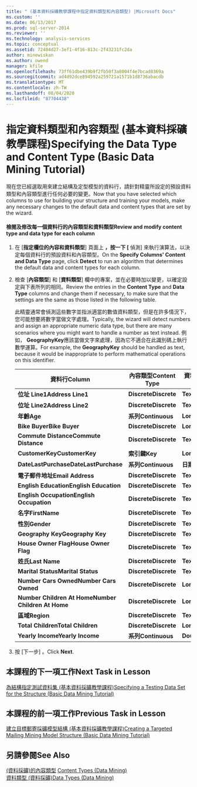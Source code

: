 ```yaml
---
title: " (基本資料採礦教學課程中指定資料類型和內容類型) |Microsoft Docs"
ms.custom: ''
ms.date: 06/13/2017
ms.prod: sql-server-2014
ms.reviewer: ''
ms.technology: analysis-services
ms.topic: conceptual
ms.assetid: 72484d27-3ef1-4f16-813c-2f43231fc2da
author: minewiskan
ms.author: owend
manager: kfile
ms.openlocfilehash: 73ff61dbe439b9f2fb50f3a8004f4e7bcad8369a
ms.sourcegitcommit: ad4d92dce894592a259721a1571b1d8736abacdb
ms.translationtype: MT
ms.contentlocale: zh-TW
ms.lasthandoff: 08/04/2020
ms.locfileid: "87704438"
---
```

# <a name="specifying-the-data-type-and-content-type-basic-data-mining-tutorial"></a><span data-ttu-id="00f18-102">指定資料類型和內容類型 (基本資料採礦教學課程)</span><span class="sxs-lookup"><span data-stu-id="00f18-102">Specifying the Data Type and Content Type (Basic Data Mining Tutorial)</span></span>
  <span data-ttu-id="00f18-103">現在您已經選取用來建立結構及定型模型的資料行，請針對精靈所設定的預設資料類型和內容類型進行任何必要的變更。</span><span class="sxs-lookup"><span data-stu-id="00f18-103">Now that you have selected which columns to use for building your structure and training your models, make any necessary changes to the default data and content types that are set by the wizard.</span></span>  
  
#### <a name="review-and-modify-content-type-and-data-type-for-each-column"></a><span data-ttu-id="00f18-104">檢閱及修改每一個資料行的內容類型和資料類型</span><span class="sxs-lookup"><span data-stu-id="00f18-104">Review and modify content type and data type for each column</span></span>  
  
1.  <span data-ttu-id="00f18-105">在 [**指定欄位的內容和資料類型**] 頁面上 **，按一下 [** 偵測] 來執行演算法，以決定每個資料行的預設資料和內容類型。</span><span class="sxs-lookup"><span data-stu-id="00f18-105">On the **Specify Columns' Content and Data Type** page, click **Detect** to run an algorithm that determines the default data and content types for each column.</span></span>  
  
2.  <span data-ttu-id="00f18-106">檢查 [**內容類型**] 和 [**資料類型**] 欄中的專案，並在必要時加以變更，以確定設定與下表所列的相同。</span><span class="sxs-lookup"><span data-stu-id="00f18-106">Review the entries in the **Content Type** and **Data Type** columns and change them if necessary, to make sure that the settings are the same as those listed in the following table.</span></span>  
  
     <span data-ttu-id="00f18-107">此精靈通常會偵測這些數字並指派適當的數值資料類型，但是在許多情況下，您可能想要將數字當做文字處理。</span><span class="sxs-lookup"><span data-stu-id="00f18-107">Typically, the wizard will detect numbers and assign an appropriate numeric data type, but there are many scenarios where you might want to handle a number as text instead.</span></span> <span data-ttu-id="00f18-108">例如， **GeographyKey**應該當做文字來處理，因為它不適合在此識別碼上執行數學運算。</span><span class="sxs-lookup"><span data-stu-id="00f18-108">For example, the **GeographyKey** should be handled as text, because it would be inappropriate to perform mathematical operations on this identifier.</span></span>  
  
    |<span data-ttu-id="00f18-109">資料行</span><span class="sxs-lookup"><span data-stu-id="00f18-109">Column</span></span>|<span data-ttu-id="00f18-110">內容類型</span><span class="sxs-lookup"><span data-stu-id="00f18-110">Content Type</span></span>|<span data-ttu-id="00f18-111">資料類型</span><span class="sxs-lookup"><span data-stu-id="00f18-111">Data Type</span></span>|  
    |------------|------------------|---------------|  
    |<span data-ttu-id="00f18-112">**位址 Line1**</span><span class="sxs-lookup"><span data-stu-id="00f18-112">**Address Line1**</span></span>|<span data-ttu-id="00f18-113">**Discrete**</span><span class="sxs-lookup"><span data-stu-id="00f18-113">**Discrete**</span></span>|<span data-ttu-id="00f18-114">**Text**</span><span class="sxs-lookup"><span data-stu-id="00f18-114">**Text**</span></span>|  
    |<span data-ttu-id="00f18-115">**位址 Line2**</span><span class="sxs-lookup"><span data-stu-id="00f18-115">**Address Line2**</span></span>|<span data-ttu-id="00f18-116">**Discrete**</span><span class="sxs-lookup"><span data-stu-id="00f18-116">**Discrete**</span></span>|<span data-ttu-id="00f18-117">**Text**</span><span class="sxs-lookup"><span data-stu-id="00f18-117">**Text**</span></span>|  
    |<span data-ttu-id="00f18-118">**年齡**</span><span class="sxs-lookup"><span data-stu-id="00f18-118">**Age**</span></span>|<span data-ttu-id="00f18-119">**系列**</span><span class="sxs-lookup"><span data-stu-id="00f18-119">**Continuous**</span></span>|<span data-ttu-id="00f18-120">**Long**</span><span class="sxs-lookup"><span data-stu-id="00f18-120">**Long**</span></span>|  
    |<span data-ttu-id="00f18-121">**Bike Buyer**</span><span class="sxs-lookup"><span data-stu-id="00f18-121">**Bike Buyer**</span></span>|<span data-ttu-id="00f18-122">**Discrete**</span><span class="sxs-lookup"><span data-stu-id="00f18-122">**Discrete**</span></span>|<span data-ttu-id="00f18-123">**Long**</span><span class="sxs-lookup"><span data-stu-id="00f18-123">**Long**</span></span>|  
    |<span data-ttu-id="00f18-124">**Commute Distance**</span><span class="sxs-lookup"><span data-stu-id="00f18-124">**Commute Distance**</span></span>|<span data-ttu-id="00f18-125">**Discrete**</span><span class="sxs-lookup"><span data-stu-id="00f18-125">**Discrete**</span></span>|<span data-ttu-id="00f18-126">**Text**</span><span class="sxs-lookup"><span data-stu-id="00f18-126">**Text**</span></span>|  
    |<span data-ttu-id="00f18-127">**CustomerKey**</span><span class="sxs-lookup"><span data-stu-id="00f18-127">**CustomerKey**</span></span>|<span data-ttu-id="00f18-128">**索引鍵**</span><span class="sxs-lookup"><span data-stu-id="00f18-128">**Key**</span></span>|<span data-ttu-id="00f18-129">**Long**</span><span class="sxs-lookup"><span data-stu-id="00f18-129">**Long**</span></span>|  
    |<span data-ttu-id="00f18-130">**DateLastPurchase**</span><span class="sxs-lookup"><span data-stu-id="00f18-130">**DateLastPurchase**</span></span>|<span data-ttu-id="00f18-131">**系列**</span><span class="sxs-lookup"><span data-stu-id="00f18-131">**Continuous**</span></span>|<span data-ttu-id="00f18-132">**日期**</span><span class="sxs-lookup"><span data-stu-id="00f18-132">**Date**</span></span>|  
    |<span data-ttu-id="00f18-133">**電子郵件地址**</span><span class="sxs-lookup"><span data-stu-id="00f18-133">**Email Address**</span></span>|<span data-ttu-id="00f18-134">**Discrete**</span><span class="sxs-lookup"><span data-stu-id="00f18-134">**Discrete**</span></span>|<span data-ttu-id="00f18-135">**Text**</span><span class="sxs-lookup"><span data-stu-id="00f18-135">**Text**</span></span>|  
    |<span data-ttu-id="00f18-136">**English Education**</span><span class="sxs-lookup"><span data-stu-id="00f18-136">**English Education**</span></span>|<span data-ttu-id="00f18-137">**Discrete**</span><span class="sxs-lookup"><span data-stu-id="00f18-137">**Discrete**</span></span>|<span data-ttu-id="00f18-138">**Text**</span><span class="sxs-lookup"><span data-stu-id="00f18-138">**Text**</span></span>|  
    |<span data-ttu-id="00f18-139">**English Occupation**</span><span class="sxs-lookup"><span data-stu-id="00f18-139">**English Occupation**</span></span>|<span data-ttu-id="00f18-140">**Discrete**</span><span class="sxs-lookup"><span data-stu-id="00f18-140">**Discrete**</span></span>|<span data-ttu-id="00f18-141">**Text**</span><span class="sxs-lookup"><span data-stu-id="00f18-141">**Text**</span></span>|  
    |<span data-ttu-id="00f18-142">**名字**</span><span class="sxs-lookup"><span data-stu-id="00f18-142">**FirstName**</span></span>|<span data-ttu-id="00f18-143">**Discrete**</span><span class="sxs-lookup"><span data-stu-id="00f18-143">**Discrete**</span></span>|<span data-ttu-id="00f18-144">**Text**</span><span class="sxs-lookup"><span data-stu-id="00f18-144">**Text**</span></span>|  
    |<span data-ttu-id="00f18-145">**性別**</span><span class="sxs-lookup"><span data-stu-id="00f18-145">**Gender**</span></span>|<span data-ttu-id="00f18-146">**Discrete**</span><span class="sxs-lookup"><span data-stu-id="00f18-146">**Discrete**</span></span>|<span data-ttu-id="00f18-147">**Text**</span><span class="sxs-lookup"><span data-stu-id="00f18-147">**Text**</span></span>|  
    |<span data-ttu-id="00f18-148">**Geography Key**</span><span class="sxs-lookup"><span data-stu-id="00f18-148">**Geography Key**</span></span>|<span data-ttu-id="00f18-149">**Discrete**</span><span class="sxs-lookup"><span data-stu-id="00f18-149">**Discrete**</span></span>|<span data-ttu-id="00f18-150">**Text**</span><span class="sxs-lookup"><span data-stu-id="00f18-150">**Text**</span></span>|  
    |<span data-ttu-id="00f18-151">**House Owner Flag**</span><span class="sxs-lookup"><span data-stu-id="00f18-151">**House Owner Flag**</span></span>|<span data-ttu-id="00f18-152">**Discrete**</span><span class="sxs-lookup"><span data-stu-id="00f18-152">**Discrete**</span></span>|<span data-ttu-id="00f18-153">**Text**</span><span class="sxs-lookup"><span data-stu-id="00f18-153">**Text**</span></span>|  
    |<span data-ttu-id="00f18-154">**姓氏**</span><span class="sxs-lookup"><span data-stu-id="00f18-154">**Last Name**</span></span>|<span data-ttu-id="00f18-155">**Discrete**</span><span class="sxs-lookup"><span data-stu-id="00f18-155">**Discrete**</span></span>|<span data-ttu-id="00f18-156">**Text**</span><span class="sxs-lookup"><span data-stu-id="00f18-156">**Text**</span></span>|  
    |<span data-ttu-id="00f18-157">**Marital Status**</span><span class="sxs-lookup"><span data-stu-id="00f18-157">**Marital Status**</span></span>|<span data-ttu-id="00f18-158">**Discrete**</span><span class="sxs-lookup"><span data-stu-id="00f18-158">**Discrete**</span></span>|<span data-ttu-id="00f18-159">**Text**</span><span class="sxs-lookup"><span data-stu-id="00f18-159">**Text**</span></span>|  
    |<span data-ttu-id="00f18-160">**Number Cars Owned**</span><span class="sxs-lookup"><span data-stu-id="00f18-160">**Number Cars Owned**</span></span>|<span data-ttu-id="00f18-161">**Discrete**</span><span class="sxs-lookup"><span data-stu-id="00f18-161">**Discrete**</span></span>|<span data-ttu-id="00f18-162">**Long**</span><span class="sxs-lookup"><span data-stu-id="00f18-162">**Long**</span></span>|  
    |<span data-ttu-id="00f18-163">**Number Children At Home**</span><span class="sxs-lookup"><span data-stu-id="00f18-163">**Number Children At Home**</span></span>|<span data-ttu-id="00f18-164">**Discrete**</span><span class="sxs-lookup"><span data-stu-id="00f18-164">**Discrete**</span></span>|<span data-ttu-id="00f18-165">**Long**</span><span class="sxs-lookup"><span data-stu-id="00f18-165">**Long**</span></span>|  
    |<span data-ttu-id="00f18-166">**區域**</span><span class="sxs-lookup"><span data-stu-id="00f18-166">**Region**</span></span>|<span data-ttu-id="00f18-167">**Discrete**</span><span class="sxs-lookup"><span data-stu-id="00f18-167">**Discrete**</span></span>|<span data-ttu-id="00f18-168">**Text**</span><span class="sxs-lookup"><span data-stu-id="00f18-168">**Text**</span></span>|  
    |<span data-ttu-id="00f18-169">**Total Children**</span><span class="sxs-lookup"><span data-stu-id="00f18-169">**Total Children**</span></span>|<span data-ttu-id="00f18-170">**Discrete**</span><span class="sxs-lookup"><span data-stu-id="00f18-170">**Discrete**</span></span>|<span data-ttu-id="00f18-171">**Long**</span><span class="sxs-lookup"><span data-stu-id="00f18-171">**Long**</span></span>|  
    |<span data-ttu-id="00f18-172">**Yearly Income**</span><span class="sxs-lookup"><span data-stu-id="00f18-172">**Yearly Income**</span></span>|<span data-ttu-id="00f18-173">**系列**</span><span class="sxs-lookup"><span data-stu-id="00f18-173">**Continuous**</span></span>|<span data-ttu-id="00f18-174">**Double**</span><span class="sxs-lookup"><span data-stu-id="00f18-174">**Double**</span></span>|  
  
3.  <span data-ttu-id="00f18-175">按 [下一步] 。</span><span class="sxs-lookup"><span data-stu-id="00f18-175">Click **Next**.</span></span>  
  
## <a name="next-task-in-lesson"></a><span data-ttu-id="00f18-176">本課程的下一項工作</span><span class="sxs-lookup"><span data-stu-id="00f18-176">Next Task in Lesson</span></span>  
 [<span data-ttu-id="00f18-177">為結構指定測試資料集 &#40;基本資料採礦教學課程&#41;</span><span class="sxs-lookup"><span data-stu-id="00f18-177">Specifying a Testing Data Set for the Structure &#40;Basic Data Mining Tutorial&#41;</span></span>](../../2014/tutorials/specifying-a-testing-data-set-for-the-structure-basic-data-mining-tutorial.md)  
  
## <a name="previous-task-in-lesson"></a><span data-ttu-id="00f18-178">本課程的前一項工作</span><span class="sxs-lookup"><span data-stu-id="00f18-178">Previous Task in Lesson</span></span>  
 [<span data-ttu-id="00f18-179">建立目標郵寄採礦模型結構 &#40;基本資料採礦教學課程&#41;</span><span class="sxs-lookup"><span data-stu-id="00f18-179">Creating a Targeted Mailing Mining Model Structure &#40;Basic Data Mining Tutorial&#41;</span></span>](../../2014/tutorials/creating-a-targeted-mailing-mining-model-structure-basic-data-mining-tutorial.md)  
  
## <a name="see-also"></a><span data-ttu-id="00f18-180">另請參閱</span><span class="sxs-lookup"><span data-stu-id="00f18-180">See Also</span></span>  
 <span data-ttu-id="00f18-181">[&#40;資料採礦&#41;的內容類型](../../2014/analysis-services/data-mining/content-types-data-mining.md) </span><span class="sxs-lookup"><span data-stu-id="00f18-181">[Content Types &#40;Data Mining&#41;](../../2014/analysis-services/data-mining/content-types-data-mining.md) </span></span>  
 [<span data-ttu-id="00f18-182">資料類型 &#40;資料採礦&#41;</span><span class="sxs-lookup"><span data-stu-id="00f18-182">Data Types &#40;Data Mining&#41;</span></span>](../../2014/analysis-services/data-mining/data-types-data-mining.md)  
  
  

